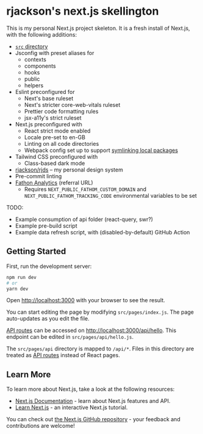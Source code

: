# rjackson's next.js skellington

This is my personal Next.js project skeleton. It is a fresh install of Next.js, with the following additions:

- [`src` directory](https://nextjs.org/docs/advanced-features/src-directory)
- Jsconfig with preset aliases for
  - contexts
  - components
  - hooks
  - public
  - helpers
- Eslint preconfigured for
  - Next's base ruleset
  - Next's stricter core-web-vitals ruleset
  - Prettier code formatting rules
  - jsx-a11y's strict ruleset
- Next.js preconfigured with
  - React strict mode enabled
  - Locale pre-set to en-GB
  - Linting on all code directories
  - Webpack config set up to support [symlinking local packages](https://docs.npmjs.com/cli/v8/commands/npm-link)
- Tailwind CSS preconfigured with
  - Class-based dark mode
- [rjackson/rjds](https://github.com/rjackson/rjds) – my personal design system
- Pre-commit linting
- [Fathon Analytics](https://usefathom.com/ref/ANPSSZ) (referral URL)
  - Requires `NEXT_PUBLIC_FATHOM_CUSTOM_DOMAIN` and `NEXT_PUBLIC_FATHOM_TRACKING_CODE` environmental variables to be set

TODO:
- Example consumption of api folder (react-query, swr?)
- Example pre-build script
- Example data refresh script, with (disabled-by-default) GitHub Action
## Getting Started

First, run the development server:

```bash
npm run dev
# or
yarn dev
```

Open [http://localhost:3000](http://localhost:3000) with your browser to see the result.

You can start editing the page by modifying `src/pages/index.js`. The page auto-updates as you edit the file.

[API routes](https://nextjs.org/docs/api-routes/introduction) can be accessed on [http://localhost:3000/api/hello](http://localhost:3000/api/hello). This endpoint can be edited in `src/pages/api/hello.js`.

The `src/pages/api` directory is mapped to `/api/*`. Files in this directory are treated as [API routes](https://nextjs.org/docs/api-routes/introduction) instead of React pages.

## Learn More

To learn more about Next.js, take a look at the following resources:

- [Next.js Documentation](https://nextjs.org/docs) - learn about Next.js features and API.
- [Learn Next.js](https://nextjs.org/learn) - an interactive Next.js tutorial.

You can check out [the Next.js GitHub repository](https://github.com/vercel/next.js/) - your feedback and contributions are welcome!
